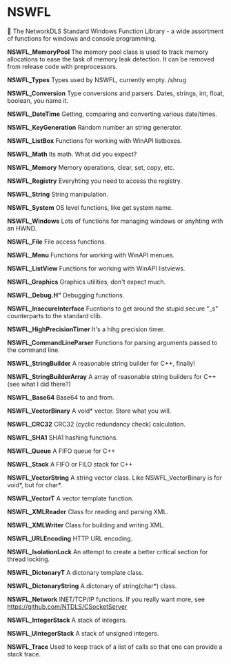 # NSWFL
:loudspeaker:	The NetworkDLS Standard Windows Function Library - a wide assortment of functions for windows and console programming.

**NSWFL_MemoryPool**
The memory pool class is used to track memory allocations to ease the task of memory leak detection. It can be removed from release code with preprocessors.

**NSWFL_Types**
Types used by NSWFL, currently empty. /shrug

**NSWFL_Conversion**
Type conversions and parsers. Dates, strings, int, float, boolean, you name it.

**NSWFL_DateTime**
Getting, comparing and converting various date/times.

**NSWFL_KeyGeneration**
Random number an string generator.

**NSWFL_ListBox**
Functions for working with WinAPI listboxes.

**NSWFL_Math**
Its math. What did you expect?

**NSWFL_Memory**
Memory operations, clear, set, copy, etc.

**NSWFL_Registry**
Everyhting you need to access the registry.

**NSWFL_String**
String manipulation.

**NSWFL_System**
OS level functions, like get system name.

**NSWFL_Windows**
Lots of functions for managing windows or anyhting with an HWND.

**NSWFL_File**
File access functions.

**NSWFL_Menu**
Functions for working with WinAPI menues.

**NSWFL_ListView**
Functions for working with WinAPI listviews.

**NSWFL_Graphics**
Graphics utilities, don't expect much.

**NSWFL_Debug.H"**
Debugging functions.

**NSWFL_InsecureInterface**
Fucntions to get around the stupid secure "_s" counterparts to the standard clib.

**NSWFL_HighPrecisionTimer**
It's a hihg precision timer.

**NSWFL_CommandLineParser**
Functions for parsing arguments passed to the command line.

**NSWFL_StringBuilder**
A reasonable string builder for C++, finally!

**NSWFL_StringBuilderArray**
A array of reasonable string builders for C++ (see what I did there?)

**NSWFL_Base64**
Base64 to and from.

**NSWFL_VectorBinary**
A void* vector. Store what you will.

**NSWFL_CRC32**
CRC32 (cyclic redundancy check) calculation.

**NSWFL_SHA1**
SHA1 hashing functions.

**NSWFL_Queue**
A FIFO queue for C++

**NSWFL_Stack**
A FIFO or FILO stack for C++

**NSWFL_VectorString**
A string vector class. Like NSWFL_VectorBinary is for void*, but for char*.

**NSWFL_VectorT**
A vector template function.

**NSWFL_XMLReader**
Class for reading and parsing XML.

**NSWFL_XMLWriter**
Class for building and writing XML.

**NSWFL_URLEncoding**
HTTP URL encoding.

**NSWFL_IsolationLock**
An attempt to create a better critical section for thread locking.

**NSWFL_DictonaryT**
A dictonary template class.

**NSWFL_DictonaryString**
A dictonary of string(char*) class.

**NSWFL_Network**
INET/TCP/IP functions. If you really want more, see https://github.com/NTDLS/CSocketServer

**NSWFL_IntegerStack**
A stack of integers.

**NSWFL_UIntegerStack**
A stack of unsigned integers.

**NSWFL_Trace**
Used to keep track of a list of calls so that one can provide a stack trace.
